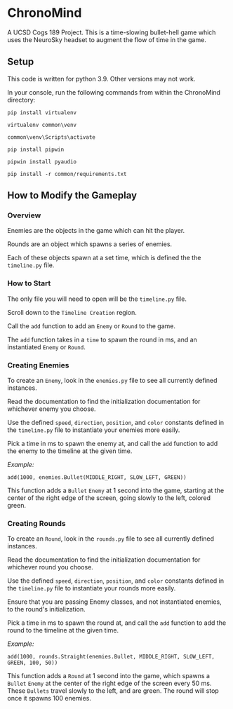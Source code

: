 # ChronoMind

 A UCSD Cogs 189 Project. This is a time-slowing bullet-hell game which uses the NeuroSky headset to augment the flow of
 time in the game.

## Setup

This code is written for python 3.9. Other versions may not work.

In your console, run the following commands from within the ChronoMind directory:

`pip install virtualenv`

`virtualenv common\venv`

`common\venv\Scripts\activate`

`pip install pipwin`

`pipwin install pyaudio`

`pip install -r common/requirements.txt`

## How to Modify the Gameplay

### Overview

Enemies are the objects in the game which can hit the player.

Rounds are an object which spawns a series of enemies.

Each of these objects spawn at a set time, which is defined the the `timeline.py` file.

### How to Start

The only file you will need to open will be the `timeline.py` file.

Scroll down to the `Timeline Creation` region.

Call the `add` function to add an `Enemy` or `Round` to the game.

The `add` function takes in a `time` to spawn the round in ms, and an instantiated `Enemy` or `Round`.

### Creating Enemies

To create an `Enemy`, look in the `enemies.py` file to see all currently defined instances.

Read the documentation to find the initialization documentation for whichever enemy you choose.

Use the defined `speed`, `direction`, `position`, and `color` constants defined in the `timeline.py` file to 
instantiate your enemies more easily.

Pick a time in ms to spawn the enemy at, and call the `add` function to add the enemy to the timeline at the given time.

*Example:*

`add(1000, enemies.Bullet(MIDDLE_RIGHT, SLOW_LEFT, GREEN))`

This function adds a `Bullet` `Enemy` at 1 second into the game, starting at the center of the right edge of the screen, 
going slowly to the left, colored green.

### Creating Rounds

To create an `Round`, look in the `rounds.py` file to see all currently defined instances.

Read the documentation to find the initialization documentation for whichever round you choose.

Use the defined `speed`, `direction`, `position`, and `color` constants defined in the `timeline.py` file to 
instantiate your rounds more easily.

Ensure that you are passing Enemy classes, and not instantiated enemies, to the round's initialization. 

Pick a time in ms to spawn the round at, and call the `add` function to add the round to the timeline at the given time.

*Example:*

`add(1000, rounds.Straight(enemies.Bullet, MIDDLE_RIGHT, SLOW_LEFT, GREEN, 100, 50))`

This function adds a `Round` at 1 second into the game, which spawns a `Bullet` `Enemy` at the center of the right edge
of the screen every 50 ms. These `Bullets` travel slowly to the left, and are green. The round will stop once it spawns
100 enemies.